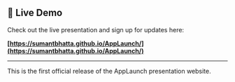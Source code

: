 ## 🚀 Live Demo

Check out the live presentation and sign up for updates here:

**[https://sumantbhatta.github.io/AppLaunch/](https://sumantbhatta.github.io/AppLaunch/)**

---

This is the first official release of the AppLaunch presentation website.
